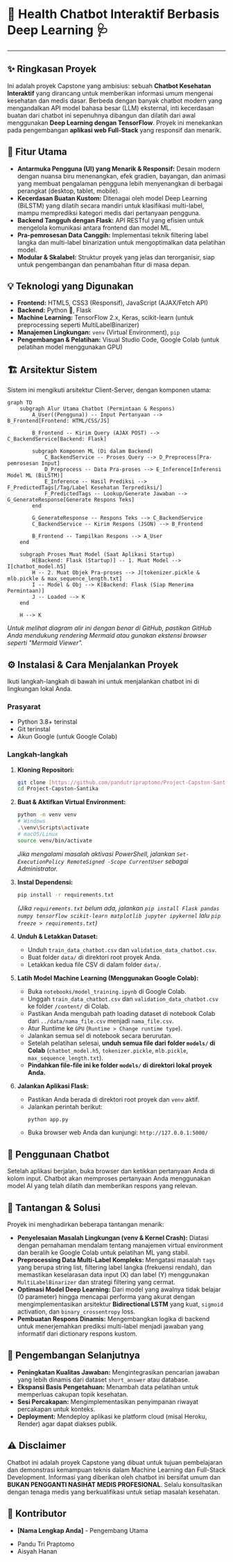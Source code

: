 # 💬 Health Chatbot Interaktif Berbasis Deep Learning 🩺


---

## ✨ Ringkasan Proyek

Ini adalah proyek Capstone yang ambisius: sebuah **Chatbot Kesehatan Interaktif** yang dirancang untuk memberikan informasi umum mengenai kesehatan dan medis dasar. Berbeda dengan banyak chatbot modern yang mengandalkan API model bahasa besar (LLM) eksternal, inti kecerdasan buatan dari chatbot ini sepenuhnya dibangun dan dilatih dari awal menggunakan **Deep Learning dengan TensorFlow**. Proyek ini menekankan pada pengembangan **aplikasi web Full-Stack** yang responsif dan menarik.

## 🚀 Fitur Utama

* **Antarmuka Pengguna (UI) yang Menarik & Responsif:** Desain modern dengan nuansa biru menenangkan, efek gradien, bayangan, dan animasi yang membuat pengalaman pengguna lebih menyenangkan di berbagai perangkat (desktop, tablet, mobile).
* **Kecerdasan Buatan Kustom:** Ditenagai oleh model Deep Learning (BiLSTM) yang dilatih secara mandiri untuk klasifikasi multi-label, mampu memprediksi kategori medis dari pertanyaan pengguna.
* **Backend Tangguh dengan Flask:** API RESTful yang efisien untuk mengelola komunikasi antara frontend dan model ML.
* **Pra-pemrosesan Data Canggih:** Implementasi teknik filtering label langka dan multi-label binarization untuk mengoptimalkan data pelatihan model.
* **Modular & Skalabel:** Struktur proyek yang jelas dan terorganisir, siap untuk pengembangan dan penambahan fitur di masa depan.

## 💡 Teknologi yang Digunakan

* **Frontend:** HTML5, CSS3 (Responsif), JavaScript (AJAX/Fetch API)
* **Backend:** Python 🐍, Flask
* **Machine Learning:** TensorFlow 2.x, Keras, scikit-learn (untuk preprocessing seperti MultiLabelBinarizer)
* **Manajemen Lingkungan:** `venv` (Virtual Environment), `pip`
* **Pengembangan & Pelatihan:** Visual Studio Code, Google Colab (untuk pelatihan model menggunakan GPU)

## 🏗️ Arsitektur Sistem

Sistem ini mengikuti arsitektur Client-Server, dengan komponen utama:

```mermaid
graph TD
    subgraph Alur Utama Chatbot (Permintaan & Respons)
        A_User((Pengguna)) -- Input Pertanyaan --> B_Frontend[Frontend: HTML/CSS/JS]

        B_Frontend -- Kirim Query (AJAX POST) --> C_BackendService[Backend: Flask]

        subgraph Komponen ML (Di dalam Backend)
            C_BackendService -- Proses Query --> D_Preprocess[Pra-pemrosesan Input]
            D_Preprocess -- Data Pra-proses --> E_Inference[Inferensi Model ML (BiLSTM)]
            E_Inference -- Hasil Prediksi --> F_PredictedTags[/Tag/Label Kesehatan Terprediksi/]
            F_PredictedTags -- Lookup/Generate Jawaban --> G_GenerateResponse[Generate Respons Teks]
        end

        G_GenerateResponse -- Respons Teks --> C_BackendService
        C_BackendService -- Kirim Respons (JSON) --> B_Frontend

        B_Frontend -- Tampilkan Respons --> A_User
    end

    subgraph Proses Muat Model (Saat Aplikasi Startup)
        H[Backend: Flask (Startup)] -- 1. Muat Model --> I[chatbot_model.h5]
        H -- 2. Muat Objek Pra-proses --> J[tokenizer.pickle & mlb.pickle & max_sequence_length.txt]
        I -- Model & Obj --> K[Backend: Flask (Siap Menerima Permintaan)]
        J -- Loaded --> K
    end

    H --> K
```
*Untuk melihat diagram alir ini dengan benar di GitHub, pastikan GitHub Anda mendukung rendering Mermaid atau gunakan ekstensi browser seperti "Mermaid Viewer".*

## ⚙️ Instalasi & Cara Menjalankan Proyek

Ikuti langkah-langkah di bawah ini untuk menjalankan chatbot ini di lingkungan lokal Anda.

### **Prasyarat**

* Python 3.8+ terinstal
* Git terinstal
* Akun Google (untuk Google Colab)

### **Langkah-langkah**

1.  **Kloning Repositori:**
    ```bash
    git clone [https://github.com/pandutripraptomo/Project-Capston-Santika.git](https://github.com/pandutripraptomo/Project-Capston-Santika.git)
    cd Project-Capston-Santika
    ```

2.  **Buat & Aktifkan Virtual Environment:**
    ```bash
    python -m venv venv
    # Windows
    .\venv\Scripts\activate
    # macOS/Linux
    source venv/bin/activate
    ```
    *Jika mengalami masalah aktivasi PowerShell, jalankan `Set-ExecutionPolicy RemoteSigned -Scope CurrentUser` sebagai Administrator.*

3.  **Instal Dependensi:**
    ```bash
    pip install -r requirements.txt
    ```
    *(Jika `requirements.txt` belum ada, jalankan `pip install Flask pandas numpy tensorflow scikit-learn matplotlib jupyter ipykernel` lalu `pip freeze > requirements.txt`)*

4.  **Unduh & Letakkan Dataset:**
    * Unduh `train_data_chatbot.csv` dan `validation_data_chatbot.csv`.
    * Buat folder `data/` di direktori root proyek Anda.
    * Letakkan kedua file CSV di dalam folder `data/`.

5.  **Latih Model Machine Learning (Menggunakan Google Colab):**
    * Buka `notebooks/model_training.ipynb` di Google Colab.
    * Unggah `train_data_chatbot.csv` dan `validation_data_chatbot.csv` ke folder `/content/` di Colab.
    * Pastikan Anda mengubah path loading dataset di notebook Colab dari `../data/nama_file.csv` menjadi `nama_file.csv`.
    * Atur Runtime ke `GPU` (`Runtime > Change runtime type`).
    * Jalankan semua sel di notebook secara berurutan.
    * Setelah pelatihan selesai, **unduh semua file dari folder `models/` di Colab** (`chatbot_model.h5`, `tokenizer.pickle`, `mlb.pickle`, `max_sequence_length.txt`).
    * **Pindahkan file-file ini ke folder `models/` di direktori lokal proyek Anda.**

6.  **Jalankan Aplikasi Flask:**
    * Pastikan Anda berada di direktori root proyek dan `venv` aktif.
    * Jalankan perintah berikut:
        ```bash
        python app.py
        ```
    * Buka browser web Anda dan kunjungi: `http://127.0.0.1:5000/`

## 💬 Penggunaan Chatbot

Setelah aplikasi berjalan, buka browser dan ketikkan pertanyaan Anda di kolom input. Chatbot akan memproses pertanyaan Anda menggunakan model AI yang telah dilatih dan memberikan respons yang relevan.

## 🚧 Tantangan & Solusi

Proyek ini menghadirkan beberapa tantangan menarik:

* **Penyelesaian Masalah Lingkungan (venv & Kernel Crash):** Diatasi dengan pemahaman mendalam tentang manajemen virtual environment dan beralih ke Google Colab untuk pelatihan ML yang stabil.
* **Preprocessing Data Multi-Label Kompleks:** Mengatasi masalah `tags` yang berupa string list, filtering label langka (frekuensi rendah), dan memastikan keselarasan data input (X) dan label (Y) menggunakan `MultiLabelBinarizer` dan strategi filtering yang cermat.
* **Optimasi Model Deep Learning:** Dari model yang awalnya tidak belajar (0 parameter) hingga mencapai performa yang akurat dengan mengimplementasikan arsitektur **Bidirectional LSTM** yang kuat, `sigmoid` activation, dan `binary_crossentropy` loss.
* **Pembuatan Respons Dinamis:** Mengembangkan logika di backend untuk menerjemahkan prediksi multi-label menjadi jawaban yang informatif dari dictionary respons kustom.

## 🎯 Pengembangan Selanjutnya

* **Peningkatan Kualitas Jawaban:** Mengintegrasikan pencarian jawaban yang lebih dinamis dari dataset `short_answer` atau database.
* **Ekspansi Basis Pengetahuan:** Menambah data pelatihan untuk memperluas cakupan topik kesehatan.
* **Sesi Percakapan:** Mengimplementasikan penyimpanan riwayat percakapan untuk konteks.
* **Deployment:** Mendeploy aplikasi ke platform cloud (misal Heroku, Render) agar dapat diakses publik.

## ⚠️ Disclaimer

Chatbot ini adalah proyek Capstone yang dibuat untuk tujuan pembelajaran dan demonstrasi kemampuan teknis dalam Machine Learning dan Full-Stack Development. Informasi yang diberikan oleh chatbot ini bersifat umum dan **BUKAN PENGGANTI NASIHAT MEDIS PROFESIONAL**. Selalu konsultasikan dengan tenaga medis yang berkualifikasi untuk setiap masalah kesehatan.

## 🤝 Kontributor

* **[Nama Lengkap Anda]** - Pengembang Utama
- Pandu Tri Praptomo
- Aisyah Hanan
